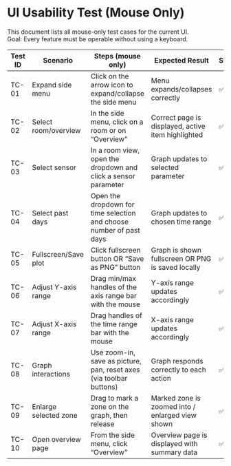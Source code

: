 # UI Usability Test (Mouse Only)

This document lists all mouse-only test cases for the current UI.  
Goal: Every feature must be operable without using a keyboard.

| Test ID | Scenario              | Steps (mouse only)                                                        | Expected Result                                          | Status |
|---------|-----------------------|---------------------------------------------------------------------------|----------------------------------------------------------|--------|
| TC-01   | Expand side menu      | Click on the arrow icon to expand/collapse the side menu                  | Menu expands/collapses correctly                         | ✅ |
| TC-02   | Select room/overview  | In the side menu, click on a room or on “Overview”                        | Correct page is displayed, active item highlighted       | ✅ |
| TC-03   | Select sensor         | In a room view, open the dropdown and click a sensor parameter            | Graph updates to selected parameter                      | ✅ |
| TC-04   | Select past days      | Open the dropdown for time selection and choose number of past days       | Graph updates to chosen time range                       | ✅ |
| TC-05   | Fullscreen/Save plot  | Click fullscreen button OR “Save as PNG” button                           | Graph is shown fullscreen OR PNG is saved locally        | ✅ |
| TC-06   | Adjust Y-axis range   | Drag min/max handles of the axis range bar with the mouse                 | Y-axis range updates accordingly                         | ✅ |
| TC-07   | Adjust X-axis range   | Drag handles of the time range bar with the mouse                         | X-axis range updates accordingly                         | ✅ |
| TC-08   | Graph interactions    | Use zoom-in, save as picture, pan, reset axes (via toolbar buttons)       | Graph responds correctly to each action                  | ✅ |
| TC-09   | Enlarge selected zone | Drag to mark a zone on the graph, then release                            | Marked zone is zoomed into / enlarged view shown         | ✅ |
| TC-10   | Open overview page    | From the side menu, click “Overview”                                      | Overview page is displayed with summary data             | ✅ |
